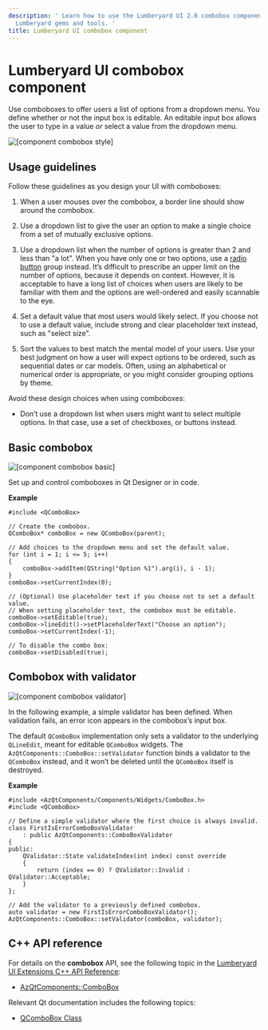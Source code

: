 ```yaml
---
description: ' Learn how to use the Lumberyard UI 2.0 combobox component in Amazon
  Lumberyard gems and tools. '
title: Lumberyard UI combobox component
---
```

# Lumberyard UI combobox component<a name="uidev-combobox-component"></a>

Use comboboxes to offer users a list of options from a dropdown menu\. You define whether or not the input box is editable\. An editable input box allows the user to type in a value *or* select a value from the dropdown menu\.

![\[component combobox style\]](/images/tools-ui/component-combobox-style.png)

## Usage guidelines<a name="combobox-usage"></a>

Follow these guidelines as you design your UI with comboboxes:

1.  When a user mouses over the combobox, a border line should show around the combobox\. 

1.  Use a dropdown list to give the user an option to make a single choice from a set of mutually exclusive options\. 

1.  Use a dropdown list when the number of options is greater than 2 and less than "a lot"\. When you have only one or two options, use a [radio button](uidev-radio-button-component.md) group instead\. It’s difficult to prescribe an upper limit on the number of options, because it depends on context\. However, it is acceptable to have a long list of choices when users are likely to be familiar with them and the options are well\-ordered and easily scannable to the eye\. 

1.  Set a default value that most users would likely select\. If you choose not to use a default value, include strong and clear placeholder text instead, such as "select size"\. 

1.  Sort the values to best match the mental model of your users\. Use your best judgment on how a user will expect options to be ordered, such as sequential dates or car models\. Often, using an alphabetical or numerical order is appropriate, or you might consider grouping options by theme\. 

Avoid these design choices when using comboboxes:
+ Don’t use a dropdown list when users might want to select multiple options\. In that case, use a set of checkboxes, or buttons instead\.

## Basic combobox<a name="combobox-basic"></a>

![\[component combobox basic\]](/images/tools-ui/component-combobox-basic.png)

Set up and control comboboxes in Qt Designer or in code\.

 **Example** 

```
#include <QComboBox>

// Create the combobox.
QComboBox* comboBox = new QComboBox(parent);

// Add choices to the dropdown menu and set the default value.
for (int i = 1; i <= 5; i++)
{
    comboBox->addItem(QString("Option %1").arg(i), i - 1);
}
comboBox->setCurrentIndex(0);

// (Optional) Use placeholder text if you choose not to set a default value.
// When setting placeholder text, the combobox must be editable.
comboBox->setEditable(true);
comboBox->lineEdit()->setPlaceholderText("Choose an option");
comboBox->setCurrentIndex(-1);

// To disable the combo box:
comboBox->setDisabled(true);
```

## Combobox with validator<a name="combobox-validator"></a>

![\[component combobox validator\]](/images/tools-ui/component-combobox-validator.png)

In the following example, a simple validator has been defined\. When validation fails, an error icon appears in the combobox’s input box\.

The default `QComboBox` implementation only sets a validator to the underlying `QLineEdit`, meant for editable `QComboBox` widgets\. The `AzQtComponents::ComboBox::setValidator` function binds a validator to the `QComboBox` instead, and it won’t be deleted until the `QComboBox` itself is destroyed\.

 **Example** 

```
#include <AzQtComponents/Components/Widgets/ComboBox.h>
#include <QComboBox>

// Define a simple validator where the first choice is always invalid.
class FirstIsErrorComboBoxValidator
    : public AzQtComponents::ComboBoxValidator
{
public:
    QValidator::State validateIndex(int index) const override
    {
        return (index == 0) ? QValidator::Invalid : QValidator::Acceptable;
    }
};

// Add the validator to a previously defined combobox.
auto validator = new FirstIsErrorComboBoxValidator();
AzQtComponents::ComboBox::setValidator(comboBox, validator);
```

## C\+\+ API reference<a name="combobox-api-ref"></a>

For details on the **combobox** API, see the following topic in the [Lumberyard UI Extensions C\+\+ API Reference](https://d3bqhfbip4ze4a.cloudfront.net/api/ui/namespace_az_qt_components.html):
+  [AzQtComponents::ComboBox](https://d3bqhfbip4ze4a.cloudfront.net/api/ui/class_az_qt_components_1_1_combo_box.html) 

Relevant Qt documentation includes the following topics:
+  [QComboBox Class](https://doc.qt.io/qt-5/qcombobox.html) 
